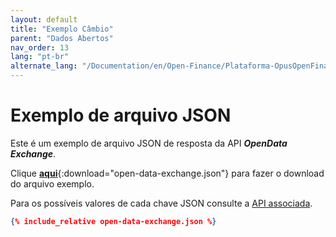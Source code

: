 ```yaml
---
layout: default
title: "Exemplo Câmbio"
parent: "Dados Abertos"
nav_order: 13
lang: "pt-br"
alternate_lang: "/Documentation/en/Open-Finance/Plataforma-OpusOpenFinance/Integração/apis-dados-abertos/DadosAbertos-Exchange/"
---
```


# Exemplo de arquivo JSON

Este é um exemplo de arquivo JSON de resposta da API ***OpenData Exchange***.

Clique [**aqui**](open-data-exchange.json){:download="open-data-exchange.json"} para fazer o download do arquivo exemplo.

Para os possíveis valores de cada chave JSON consulte a [API associada][Link-API].

```json
{% include_relative open-data-exchange.json %}
```

[Link-API]: ../../../../swagger-ui/index.html?api=open-data-exchange
